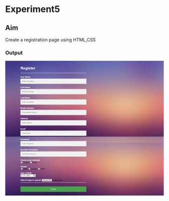 # Experiment5

## Aim

Create a registration page using HTML,CSS

### Output
![output](register.png)

